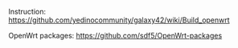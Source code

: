 Instruction:
https://github.com/yedinocommunity/galaxy42/wiki/Build_openwrt

OpenWrt packages:
https://github.com/sdf5/OpenWrt-packages
